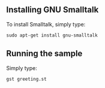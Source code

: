## Installing GNU Smalltalk

To install Smalltalk, simply type:

    sudo apt-get install gnu-smalltalk

## Running the sample

Simply type:

    gst greeting.st
